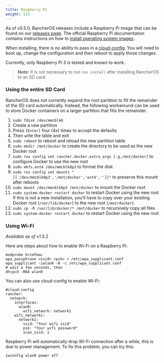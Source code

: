 ```yaml
---
title: Raspberry Pi
weight: 113
---
```


As of v0.5.0, RancherOS releases include a Raspberry Pi image that can be found on our [releases page](https://github.com/rancher/os/releases). The official Raspberry Pi documentation contains instructions on how to [install operating system images](https://www.raspberrypi.org/documentation/installation/installing-images/).

When installing, there is no ability to pass in a [cloud-config]({{<baseurl>}}/os/v1.x/en/installation/configuration/#cloud-config). You will need to boot up, change the configuration and then reboot to apply those changes.

Currently, only Raspberry Pi 3 is tested and known to work.

> **Note:** It is not necessary to run `ros install` after installing RancherOS to an SD card.

### Using the entire SD Card

RancherOS does not currently expand the root partition to fill the remainder of the SD card automatically. Instead, the following workaround can be used to store Docker containers on a larger partition that fills the remainder.

1. `sudo fdisk /dev/mmcblk0`
2. Create a `n`ew partition
3. Press `[Enter]` four (4x) times to accept the defaults
4. Then `w`rite the table and exit
5. `sudo reboot` to reboot and reload the new partition table
6. `sudo mkdir /mnt/docker` to create the directory to be used as the new Docker root
7. `sudo ros config set rancher.docker.extra_args [-g,/mnt/docker]` to configure Docker to use the new root
8. `sudo mkfs.ext4 /dev/mmcblk0p3` to format the disk
9. `sudo ros config set mounts "[['/dev/mmcblk0p3','/mnt/docker','ext4','']]"` to preserve this mount after reboots
10. `sudo mount /dev/mmcblk0p3 /mnt/docker` to mount the Docker root
11. `sudo system-docker restart docker` to restart Docker using the new root
If this is not a new installation, you'll have to copy over your existing Docker root (`/var/lib/docker`) to the new root (`/mnt/docker`).
1. `sudo cp -R /var/lib/docker/* /mnt/docker` to recursively copy all files
2. `sudo system-docker restart docker` to restart Docker using the new root

### Using Wi-Fi

_Available as of v1.5.2_

Here are steps about how to enable Wi-Fi on a Raspberry Pi:

```
modprobe brcmfmac
wpa_passphrase <ssid> <psk> > /etc/wpa_supplicant.conf
wpa_supplicant -iwlan0 -B -c /etc/wpa_supplicant.conf
# wait a few seconds, then
dhcpcd -MA4 wlan0
```

You can also use cloud-config to enable Wi-Fi:

```
#cloud-config
rancher:
  network:
    interfaces:
      wlan0:
        wifi_network: network1
    wifi_networks:
      network1:
        ssid: "Your wifi ssid"
        psk: "Your wifi password"
        scan_ssid: 1
```

Raspberry Pi will automatically drop Wi-Fi connection after a while, this is due to power management. To fix this problem, you can try this:

```
iwconfig wlan0 power off
```

